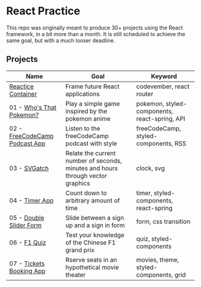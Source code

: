 # React Practice

This repo was originally meant to produce 30+ projects using the React framework, in a bit more than a month. It is still scheduled to achieve the same goal, but with a much looser deadline.

## Projects

|Name|Goal|Keyword|
|---|---|---|
|[Reactice Container](https://codepen.io/borntofrappe/full/NELLxG/)|Frame future React applications|codevember, react router|
|01 - [Who's That Pokemon?](https://codepen.io/borntofrappe/full/GwYLRw)|Play a simple game inspired by the pokemon anime|pokemon, styled-components, react-spring, API|
|02 - [FreeCodeCamp Podcast App](https://codepen.io/borntofrappe/full/yGbpMm)|Listen to the freeCodeCamp podcast with style|freeCodeCamp, styled-components, RSS|
|03 - [SVGatch](https://codepen.io/borntofrappe/full/ebRVJd)|Relate the current number of seconds, minutes and hours through vector graphics|clock, svg|
|04 - [Timer App](https://codepen.io/borntofrappe/full/dwVZRQ)|Count down to arbitrary amount of time|timer, styled-components, react-spring|
|05 - [Double Slider Form](https://codepen.io/borntofrappe/full/OGyJbm)|Slide between a sign up and a sign in form|form, css transition|
|06 - [F1 Quiz](https://codepen.io/borntofrappe/full/pBeMzz)|Test your knowledge of the Chinese F1 grand prix|quiz, styled-components|
|07 - [Tickets Booking App](https://codepen.io/borntofrappe/full/byqqKY)|Rserve seats in an hypothetical movie theater|movies, theme, styled-components, grid|